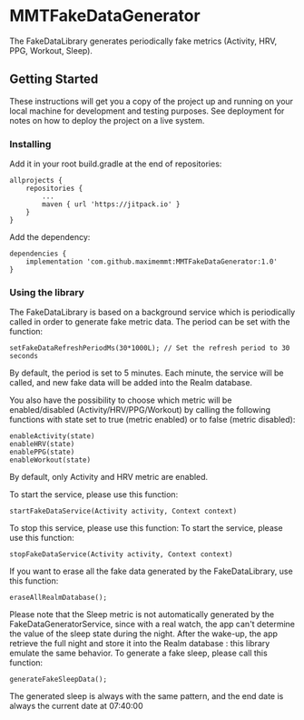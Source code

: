 # MMTFakeDataGenerator

The FakeDataLibrary generates periodically fake metrics (Activity, HRV, PPG, Workout, Sleep).

## Getting Started

These instructions will get you a copy of the project up and running on your local machine for development and testing purposes. See deployment for notes on how to deploy the project on a live system.

### Installing

Add it in your root build.gradle at the end of repositories:

```
allprojects {
    repositories {
        ...
        maven { url 'https://jitpack.io' }
    }
}
```

Add the dependency:

```
dependencies {
    implementation 'com.github.maximemmt:MMTFakeDataGenerator:1.0'
}
```


### Using the library

The FakeDataLibrary is based on a background service which is periodically called in order to generate fake metric data.
The period can be set with the function:

```
setFakeDataRefreshPeriodMs(30*1000L); // Set the refresh period to 30 seconds
```
By default, the period is set to 5 minutes.
Each minute, the service will be called, and new fake data will be added into the Realm database.

You also have the possibility to choose which metric will be enabled/disabled (Activity/HRV/PPG/Workout) by calling the following functions with state set to true (metric enabled) or to false (metric disabled):

```
enableActivity(state)
enableHRV(state)
enablePPG(state)
enableWorkout(state)
```
By default, only Activity and HRV metric are enabled.

To start the service, please use this function:
```
startFakeDataService(Activity activity, Context context)
```

To stop this service, please use this function:
To start the service, please use this function:
```
stopFakeDataService(Activity activity, Context context)
```

If you want to erase all the fake data generated by the FakeDataLibrary, use this function:
```
eraseAllRealmDatabase();
```

Please note that the Sleep metric is not automatically generated by the FakeDataGeneratorService, since with a real watch, the app can't determine the value of the sleep state during the night.
After the wake-up, the app retrieve the full night and store it into the Realm database : this library emulate the same behavior.
To generate a fake sleep, please call this function:
```
generateFakeSleepData();
```
The generated sleep is always with the same pattern, and the end date is always the current date at 07:40:00
